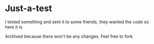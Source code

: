 # Just-a-test
I tested something and sent it to some friends, they wanted the code so here it is

Archived because there won't be any changes. Feel free to fork.
